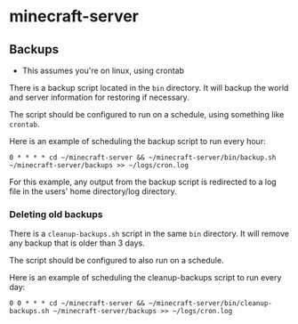# minecraft-server

## Backups

- This assumes you're on linux, using crontab

There is a backup script located in the `bin` directory. It will backup the world and server information for restoring if necessary.

The script should be configured to run on a schedule, using something like `crontab`.

Here is an example of scheduling the backup script to run every hour:

```
0 * * * * cd ~/minecraft-server && ~/minecraft-server/bin/backup.sh ~/minecraft-server/backups >> ~/logs/cron.log
```

For this example, any output from the backup script is redirected to a log file in the users' home directory/log directory.

### Deleting old backups

There is a `cleanup-backups.sh` script in the same `bin` directory. It will remove any backup that is older than 3 days.

The script should be configured to also run on a schedule.

Here is an example of scheduling the cleanup-backups script to run every day:

```
0 0 * * * cd ~/minecraft-server && ~/minecraft-server/bin/cleanup-backups.sh ~/minecraft-server/backups >> ~/logs/cron.log
```
